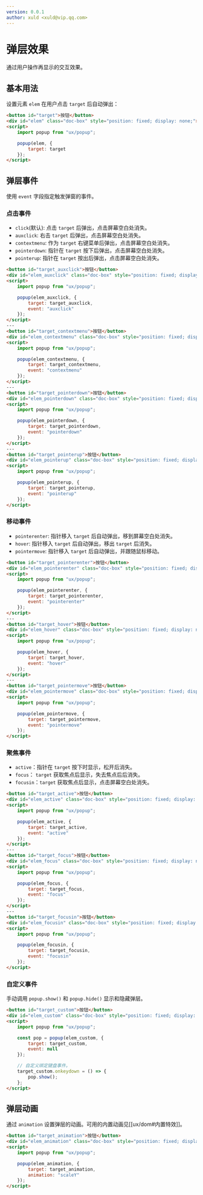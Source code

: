 ```yaml
---
version: 0.0.1
author: xuld <xuld@vip.qq.com>
---
```

# 弹层效果
通过用户操作再显示的交互效果。

## 基本用法
设置元素 `elem` 在用户点击 `target` 后自动弹出：
```html demo {6-8} doc
<button id="target">按钮</button>
<div id="elem" class="doc-box" style="position: fixed; display: none;"></div>
<script>
    import popup from "ux/popup";

    popup(elem, {
        target: target
    });
</script>
```

## 弹层事件
使用 `event` 字段指定触发弹窗的事件。

### 点击事件
- `click`(默认): 点击 `target` 后弹出，点击屏幕空白处消失。
- `auxclick`: 右击 `target` 后弹出，点击屏幕空白处消失。
- `contextmenu`: 作为 `target` 右键菜单后弹出，点击屏幕空白处消失。
- `pointerdown`: 指针在 `target` 按下后弹出，点击屏幕空白处消失。
- `pointerup`: 指针在 `target` 按出后弹出，点击屏幕空白处消失。

```html demo {8,18,28,38} doc
<button id="target_auxclick">按钮</button>
<div id="elem_auxclick" class="doc-box" style="position: fixed; display: none;"></div>
<script>
    import popup from "ux/popup";

    popup(elem_auxclick, {
        target: target_auxclick,
        event: "auxclick"
    });
</script>
---
<button id="target_contextmenu">按钮</button>
<div id="elem_contextmenu" class="doc-box" style="position: fixed; display: none;"></div>
<script>
    import popup from "ux/popup";

    popup(elem_contextmenu, {
        target: target_contextmenu,
        event: "contextmenu"
    });
</script>
---
<button id="target_pointerdown">按钮</button>
<div id="elem_pointerdown" class="doc-box" style="position: fixed; display: none;"></div>
<script>
    import popup from "ux/popup";

    popup(elem_pointerdown, {
        target: target_pointerdown,
        event: "pointerdown"
    });
</script>
---
<button id="target_pointerup">按钮</button>
<div id="elem_pointerup" class="doc-box" style="position: fixed; display: none;"></div>
<script>
    import popup from "ux/popup";

    popup(elem_pointerup, {
        target: target_pointerup,
        event: "pointerup"
    });
</script>
```

### 移动事件
- `pointerenter`: 指针移入 `target`  后自动弹出，移到屏幕空白处消失。
- `hover`: 指针移入 `target` 后自动弹出，移出 `target` 后消失。
- `pointermove`: 指针移入 `target`  后自动弹出，并跟随鼠标移动。

```html demo {8,18,28} doc
<button id="target_pointerenter">按钮</button>
<div id="elem_pointerenter" class="doc-box" style="position: fixed; display: none;"></div>
<script>
    import popup from "ux/popup";

    popup(elem_pointerenter, {
        target: target_pointerenter,
        event: "pointerenter"
    });
</script>
---
<button id="target_hover">按钮</button>
<div id="elem_hover" class="doc-box" style="position: fixed; display: none;"></div>
<script>
    import popup from "ux/popup";

    popup(elem_hover, {
        target: target_hover,
        event: "hover"
    });
</script>
---
<button id="target_pointermove">按钮</button>
<div id="elem_pointermove" class="doc-box" style="position: fixed; display: none;"></div>
<script>
    import popup from "ux/popup";

    popup(elem_pointermove, {
        target: target_pointermove,
        event: "pointermove"
    });
</script>
```

### 聚焦事件
- `active`：指针在 `target` 按下时显示，松开后消失。
- `focus`： `target` 获取焦点后显示，失去焦点后后消失。
- `focusin`：`target` 获取焦点后显示，点击屏幕空白处消失。

```html demo doc
<button id="target_active">按钮</button>
<div id="elem_active" class="doc-box" style="position: fixed; display: none;"></div>
<script>
    import popup from "ux/popup";

    popup(elem_active, {
        target: target_active,
        event: "active"
    });
</script>
---
<button id="target_focus">按钮</button>
<div id="elem_focus" class="doc-box" style="position: fixed; display: none;"></div>
<script>
    import popup from "ux/popup";

    popup(elem_focus, {
        target: target_focus,
        event: "focus"
    });
</script>
---
<button id="target_focusin">按钮</button>
<div id="elem_focusin" class="doc-box" style="position: fixed; display: none;"></div>
<script>
    import popup from "ux/popup";

    popup(elem_focusin, {
        target: target_focusin,
        event: "focusin"
    });
</script>
```

### 自定义事件
手动调用 `popup.show()` 和 `popup.hide()` 显示和隐藏弹层。

```html demo {8,11-14} doc
<button id="target_custom">按钮</button>
<div id="elem_custom" class="doc-box" style="position: fixed; display: none;"></div>
<script>
    import popup from "ux/popup";

    const pop = popup(elem_custom, {
        target: target_custom,
        event: null
    });

    // 自定义绑定键盘事件。
    target_custom.onkeydown = () => {
        pop.show();
    };
</script>
```

## 弹层动画
通过 `animation` 设置弹层的动画。可用的内置动画见[[ux/dom#内置特效]]。
```html demo {8} doc
<button id="target_animation">按钮</button>
<div id="elem_animation" class="doc-box" style="position: fixed; display: none;"></div>
<script>
    import popup from "ux/popup";

    popup(elem_animation, {
        target: target_animation,
        animation: "scaleY"
    });
</script>
```

